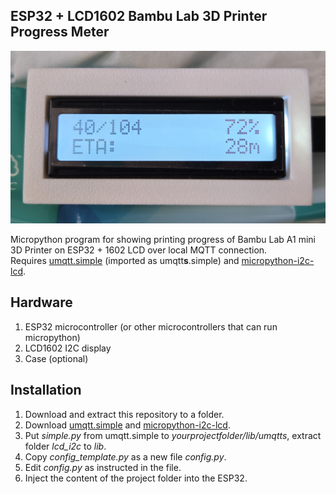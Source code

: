 ## ESP32 + LCD1602 Bambu Lab 3D Printer Progress Meter
<img src="img/printing.jpg" width="720">

Micropython program for showing printing progress of Bambu Lab A1 mini 3D Printer on ESP32 + 1602 LCD over local MQTT connection.  
Requires [umqtt.simple](https://github.com/micropython/micropython-lib/blob/master/micropython/umqtt.simple/umqtt/simple.py) (imported as umqtt**s**.simple) and [micropython-i2c-lcd](https://github.com/brainelectronics/micropython-i2c-lcd).
## Hardware
1. ESP32 microcontroller (or other microcontrollers that can run micropython)
2. LCD1602 I2C display
3. Case (optional)
## Installation
1. Download and extract this repository to a folder.
2. Download [umqtt.simple](https://github.com/micropython/micropython-lib/blob/master/micropython/umqtt.simple/umqtt/simple.py) and [micropython-i2c-lcd](https://github.com/brainelectronics/micropython-i2c-lcd/releases).
3. Put *simple.py* from umqtt.simple to *yourprojectfolder/lib/umqtts*, extract folder *lcd_i2c* to *lib*.
4. Copy *config_template.py* as a new file *config.py*.
5. Edit *config.py* as instructed in the file.
6. Inject the content of the project folder into the ESP32.
